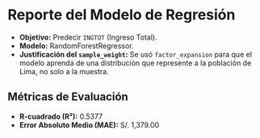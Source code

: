
# Reporte del Modelo de Regresión
- **Objetivo:** Predecir `INGTOT` (Ingreso Total).
- **Modelo:** RandomForestRegressor.
- **Justificación del `sample_weight`:** Se usó `factor_expansion` para que el modelo aprenda de una distribución que represente a la población de Lima, no solo a la muestra.
## Métricas de Evaluación
- **R-cuadrado (R²):** 0.5377
- **Error Absoluto Medio (MAE):** S/. 1,379.00
